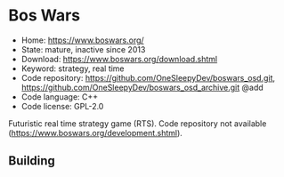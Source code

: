 # Bos Wars

- Home: https://www.boswars.org/
- State: mature, inactive since 2013
- Download: https://www.boswars.org/download.shtml
- Keyword: strategy, real time
- Code repository: https://github.com/OneSleepyDev/boswars_osd.git, https://github.com/OneSleepyDev/boswars_osd_archive.git @add
- Code language: C++
- Code license: GPL-2.0

Futuristic real time strategy game (RTS).
Code repository not available (https://www.boswars.org/development.shtml).

## Building

